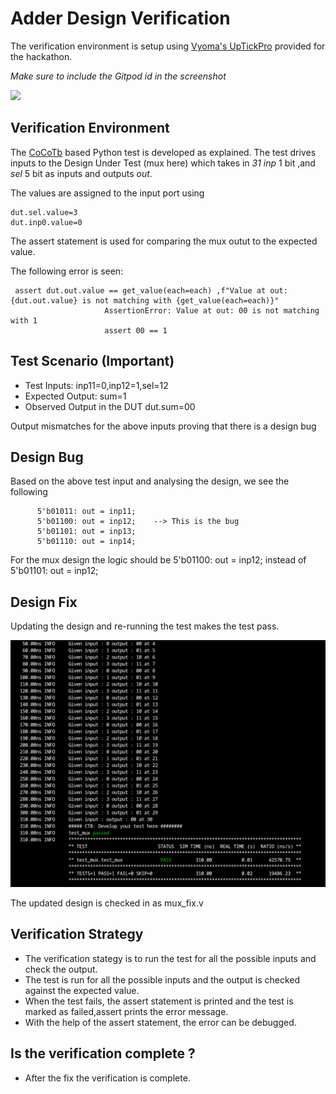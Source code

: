 # Adder Design Verification

The verification environment is setup using [Vyoma's UpTickPro](https://vyomasystems.com) provided for the hackathon.

*Make sure to include the Gitpod id in the screenshot*

![](screenshot.png)

## Verification Environment

The [CoCoTb](https://www.cocotb.org/) based Python test is developed as explained. The test drives inputs to the Design Under Test (mux here) which takes in *31 inp* 1 bit ,and *sel* 5 bit as inputs and outputs *out*.

The values are assigned to the input port using 
```
dut.sel.value=3
dut.inp0.value=0
```

The assert statement is used for comparing the mux
 outut to the expected value.

The following error is seen:
```
 assert dut.out.value == get_value(each=each) ,f"Value at out: {dut.out.value} is not matching with {get_value(each=each)}"
                     AssertionError: Value at out: 00 is not matching with 1
                     assert 00 == 1
```
## Test Scenario **(Important)**
- Test Inputs: inp11=0,inp12=1,sel=12
- Expected Output: sum=1
- Observed Output in the DUT dut.sum=00

Output mismatches for the above inputs proving that there is a design bug

## Design Bug
Based on the above test input and analysing the design, we see the following

```
      5'b01011: out = inp11;
      5'b01100: out = inp12;    --> This is the bug
      5'b01101: out = inp13;
      5'b01110: out = inp14;
```
For the mux design the logic should be 5'b01100: out = inp12; instead of 5'b01101: out = inp12;

## Design Fix
Updating the design and re-running the test makes the test pass.

![Fix](fix_screenshot.png)

The updated design is checked in as mux_fix.v

## Verification Strategy

- The verification stategy is to run the test for all the possible inputs and check the output.
- The test is run for all the possible inputs and the output is checked against the expected value.
- When the test fails, the assert statement is printed and the test is marked as failed,assert prints the error message.
- With the help of the assert statement, the error can be debugged.

## Is the verification complete ?

- After the fix the verification is complete.